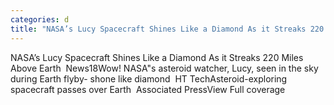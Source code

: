 ```yaml
---
categories: d
title: "NASA’s Lucy Spacecraft Shines Like a Diamond As it Streaks 220 Miles Above Earth  News18"
---
```

NASA’s Lucy Spacecraft Shines Like a Diamond As it Streaks 220 Miles Above Earth&nbsp;&nbsp;News18Wow! NASA"s asteroid watcher, Lucy, seen in the sky during Earth flyby- shone like diamond&nbsp;&nbsp;HT TechAsteroid-exploring spacecraft passes over Earth&nbsp;&nbsp;Associated PressView Full coverage